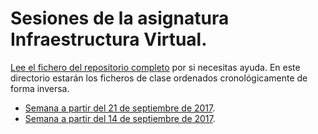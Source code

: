 # Sesiones de la asignatura Infraestructura Virtual.

[Lee el fichero del repositorio completo](../README.md) por si
necesitas ayuda. En este directorio estarán los ficheros de clase
ordenados cronológicamente de forma inversa.

* [Semana a partir del 21 de septiembre de 2017](semana-02.md).
* [Semana a partir del 14 de septiembre de 2017](semana-01.md).

